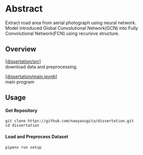 # Abstract
Extract road area from aerial photograph using neural network.  
Model introduced Global Convolutional Network(GCN) into Fully Convolutional Network(FCN) using recursive structure.

## Overview
[[dissertation/src]](https://github.com/naoyasugita/dissertation/tree/master/src)  
download data and preprocessing.  

[[dissertation/main.ipynb]](https://github.com/naoyasugita/dissertation/blob/master/main.ipynb)  
main program

## Usage
#### Get Repository
```
git clone https://github.com/naoyasugita/dissertation.git
cd dissertation
```
#### Load and Preprocess Dataset
```
pipenv run setup
```
